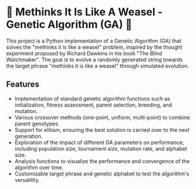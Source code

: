 # 🧬 Methinks It Is Like A Weasel - Genetic Algorithm (GA) 🧬

This project is a Python implementation of a Genetic Algorithm (GA) that solves the "methinks it is like a weasel" problem, inspired by the thought experiment proposed by Richard Dawkins in his book "The Blind Watchmaker". The goal is to evolve a randomly generated string towards the target phrase "methinks it is like a weasel" through simulated evolution.

## Features

- Implementation of standard genetic algorithm functions such as initialization, fitness assessment, parent selection, breeding, and mutation.
- Various crossover methods (one-point, uniform, multi-point) to combine parent genotypes.
- Support for elitism, ensuring the best solution is carried over to the next generation.
- Exploration of the impact of different GA parameters on performance, including population size, tournament size, mutation rate, and alphabet size.
- Analysis functions to visualize the performance and convergence of the algorithm over time.
- Customizable target phrase and genetic alphabet to test the algorithm's versatility.

